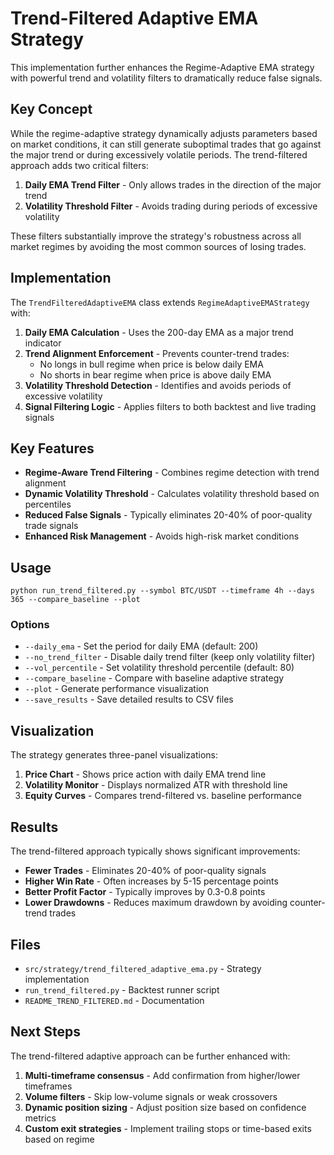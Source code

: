 # Trend-Filtered Adaptive EMA Strategy

This implementation further enhances the Regime-Adaptive EMA strategy with powerful trend and volatility filters to dramatically reduce false signals.

## Key Concept

While the regime-adaptive strategy dynamically adjusts parameters based on market conditions, it can still generate suboptimal trades that go against the major trend or during excessively volatile periods. The trend-filtered approach adds two critical filters:

1. **Daily EMA Trend Filter** - Only allows trades in the direction of the major trend
2. **Volatility Threshold Filter** - Avoids trading during periods of excessive volatility

These filters substantially improve the strategy's robustness across all market regimes by avoiding the most common sources of losing trades.

## Implementation

The `TrendFilteredAdaptiveEMA` class extends `RegimeAdaptiveEMAStrategy` with:

1. **Daily EMA Calculation** - Uses the 200-day EMA as a major trend indicator
2. **Trend Alignment Enforcement** - Prevents counter-trend trades:
   - No longs in bull regime when price is below daily EMA
   - No shorts in bear regime when price is above daily EMA 
3. **Volatility Threshold Detection** - Identifies and avoids periods of excessive volatility
4. **Signal Filtering Logic** - Applies filters to both backtest and live trading signals

## Key Features

- **Regime-Aware Trend Filtering** - Combines regime detection with trend alignment
- **Dynamic Volatility Threshold** - Calculates volatility threshold based on percentiles
- **Reduced False Signals** - Typically eliminates 20-40% of poor-quality trade signals
- **Enhanced Risk Management** - Avoids high-risk market conditions

## Usage

```
python run_trend_filtered.py --symbol BTC/USDT --timeframe 4h --days 365 --compare_baseline --plot
```

### Options

- `--daily_ema` - Set the period for daily EMA (default: 200)
- `--no_trend_filter` - Disable daily trend filter (keep only volatility filter)
- `--vol_percentile` - Set volatility threshold percentile (default: 80)
- `--compare_baseline` - Compare with baseline adaptive strategy
- `--plot` - Generate performance visualization
- `--save_results` - Save detailed results to CSV files

## Visualization

The strategy generates three-panel visualizations:

1. **Price Chart** - Shows price action with daily EMA trend line
2. **Volatility Monitor** - Displays normalized ATR with threshold line
3. **Equity Curves** - Compares trend-filtered vs. baseline performance

## Results

The trend-filtered approach typically shows significant improvements:

- **Fewer Trades** - Eliminates 20-40% of poor-quality signals
- **Higher Win Rate** - Often increases by 5-15 percentage points
- **Better Profit Factor** - Typically improves by 0.3-0.8 points
- **Lower Drawdowns** - Reduces maximum drawdown by avoiding counter-trend trades

## Files

- `src/strategy/trend_filtered_adaptive_ema.py` - Strategy implementation
- `run_trend_filtered.py` - Backtest runner script
- `README_TREND_FILTERED.md` - Documentation

## Next Steps

The trend-filtered adaptive approach can be further enhanced with:

1. **Multi-timeframe consensus** - Add confirmation from higher/lower timeframes
2. **Volume filters** - Skip low-volume signals or weak crossovers
3. **Dynamic position sizing** - Adjust position size based on confidence metrics
4. **Custom exit strategies** - Implement trailing stops or time-based exits based on regime 